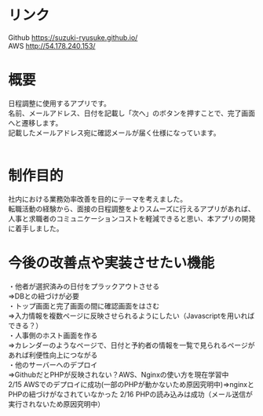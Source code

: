 # リンク  
Github
https://suzuki-ryusuke.github.io/  
AWS
http://54.178.240.153/ 
# 概要
日程調整に使用するアプリです。  
名前、メールアドレス、日付を記載し「次へ」のボタンを押すことで、完了画面へと遷移します。  
記載したメールアドレス宛に確認メールが届く仕様になっています。   
<br>
# 制作目的
社内における業務効率改善を目的にテーマを考えました。  
転職活動の経験から、面接の日程調整をよりスムーズに行えるアプリがあれば、人事と求職者のコミュニケーションコストを軽減できると思い、本アプリの開発に着手しました。 
<br>
# 今後の改善点や実装させたい機能
・他者が選択済みの日付をプラックアウトさせる  
⇒DBとの紐づけが必要  
・トップ画面と完了画面の間に確認画面をはさむ  
⇒入力情報を複数ページに反映させられるようにしたい（Javascriptを用いればできる？）  
・人事側のホスト画面を作る  
⇒カレンダーのようなページで、日付と予約者の情報を一覧で見られるページがあれば利便性向上につながる  
・他のサーバーへのデプロイ  
⇒GithubだとPHPが反映されない？AWS、Nginxの使い方を現在学習中  
2/15 AWSでのデプロイに成功(一部のPHPが動かないため原因究明中)⇒nginxとPHPの紐づけがなされていなかった
2/16 PHPの読み込みは成功（メール送信が実行されないため原因究明中）
